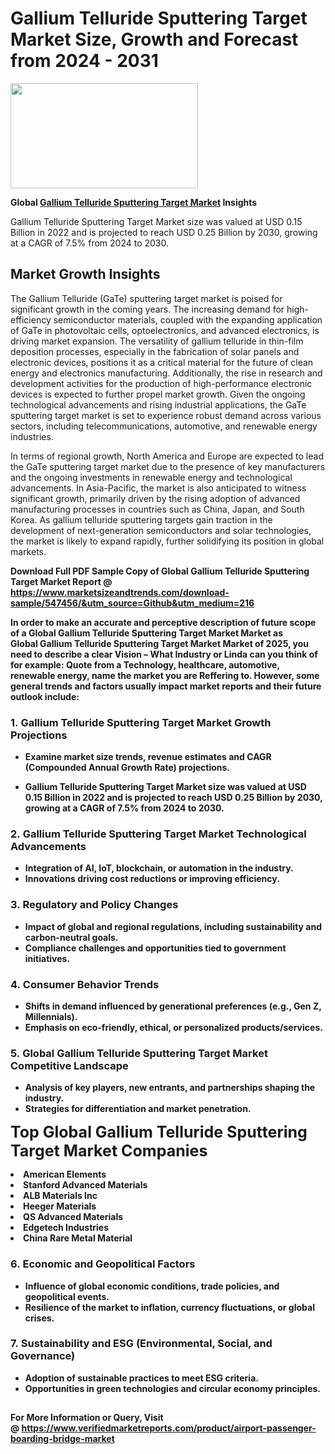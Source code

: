 <H1>Gallium Telluride Sputtering Target Market Size, Growth and Forecast from 2024 - 2031</H1><img class="aligncenter size-medium wp-image-584254" src="https://thirdeyenews.in/wp-content/uploads/2024/09/Global-Market-Research-300x168.jpeg" alt="" width="300" height="168" /><p><strong>Global&nbsp;<a href="https://www.marketsizeandtrends.com/download-sample/547456/&amp;utm_source=Github&utm_medium=216">Gallium Telluride Sputtering Target Market</a> Insights</strong></p><p>Gallium Telluride Sputtering Target Market size was valued at USD 0.15 Billion in 2022 and is projected to reach USD 0.25 Billion by 2030, growing at a CAGR of 7.5% from 2024 to 2030.</p><p><h2>Market Growth Insights</h2> <p>The Gallium Telluride (GaTe) sputtering target market is poised for significant growth in the coming years. The increasing demand for high-efficiency semiconductor materials, coupled with the expanding application of GaTe in photovoltaic cells, optoelectronics, and advanced electronics, is driving market expansion. The versatility of gallium telluride in thin-film deposition processes, especially in the fabrication of solar panels and electronic devices, positions it as a critical material for the future of clean energy and electronics manufacturing. Additionally, the rise in research and development activities for the production of high-performance electronic devices is expected to further propel market growth. Given the ongoing technological advancements and rising industrial applications, the GaTe sputtering target market is set to experience robust demand across various sectors, including telecommunications, automotive, and renewable energy industries.</p> <p><strong></strong></p> <p>In terms of regional growth, North America and Europe are expected to lead the GaTe sputtering target market due to the presence of key manufacturers and the ongoing investments in renewable energy and technological advancements. In Asia-Pacific, the market is also anticipated to witness significant growth, primarily driven by the rising adoption of advanced manufacturing processes in countries such as China, Japan, and South Korea. As gallium telluride sputtering targets gain traction in the development of next-generation semiconductors and solar technologies, the market is likely to expand rapidly, further solidifying its position in global markets.</p> <p><strong></p><p><span class=""><strong>Download Full PDF Sample Copy of Global Gallium Telluride Sputtering Target Market Report</strong> @ <a href="https://www.marketsizeandtrends.com/download-sample/547456/&amp;utm_source=Github&utm_medium=216" target="_blank">https://www.marketsizeandtrends.com/download-sample/547456/&amp;utm_source=Github&utm_medium=216</a></span></p><p>In order to make an accurate and perceptive description of future scope of a Global&nbsp;Gallium Telluride Sputtering Target Market Market as Global&nbsp;Gallium Telluride Sputtering Target Market Market of 2025, you need to describe a clear Vision &ndash; What Industry or Linda can you think of for example: Quote from a Technology, healthcare, automotive, renewable energy, name the market you are Reffering to. However, some general trends and factors usually impact market reports and their future outlook include:</p><h3>1.&nbsp;<strong>Gallium Telluride Sputtering Target Market Growth Projections</strong></h3><ul><li>Examine market size trends, revenue estimates and CAGR (Compounded Annual Growth Rate) projections.</li><li><p>Gallium Telluride Sputtering Target Market size was valued at USD 0.15 Billion in 2022 and is projected to reach USD 0.25 Billion by 2030, growing at a CAGR of 7.5% from 2024 to 2030.</p></li></ul><h3>2.&nbsp;<strong>Gallium Telluride Sputtering Target Market Technological Advancements</strong></h3><ul><li>Integration of AI, IoT, blockchain, or automation in the industry.</li><li>Innovations driving cost reductions or improving efficiency.</li></ul><h3>3.&nbsp;<strong>Regulatory and Policy Changes</strong></h3><ul><li>Impact of global and regional regulations, including sustainability and carbon-neutral goals.</li><li>Compliance challenges and opportunities tied to government initiatives.</li></ul><h3>4.&nbsp;<strong>Consumer Behavior Trends</strong></h3><ul><li>Shifts in demand influenced by generational preferences (e.g., Gen Z, Millennials).</li><li>Emphasis on eco-friendly, ethical, or personalized products/services.</li></ul><h3>5.&nbsp;<strong>Global Gallium Telluride Sputtering Target Market Competitive Landscape</strong></h3><ul><li>Analysis of key players, new entrants, and partnerships shaping the industry.</li><li>Strategies for differentiation and market penetration.</li></ul><p data-pm-slice="1 1 []"><span style="color: inherit; font-family: inherit; font-size: 25px;">Top Global Gallium Telluride Sputtering Target Market Companies</span></p><div class="" data-test-id=""><p><li>American Elements</li><li> Stanford Advanced Materials</li><li> ALB Materials Inc</li><li> Heeger Materials</li><li> QS Advanced Materials</li><li> Edgetech Industries</li><li> China Rare Metal Material</li></p></div><h3>6.&nbsp;<strong>Economic and Geopolitical Factors</strong></h3><ul><li>Influence of global economic conditions, trade policies, and geopolitical events.</li><li>Resilience of the market to inflation, currency fluctuations, or global crises.</li></ul><h3>7.&nbsp;<strong>Sustainability and ESG (Environmental, Social, and Governance)</strong></h3><ul><li>Adoption of sustainable practices to meet ESG criteria.</li><li>Opportunities in green technologies and circular economy principles.</li></ul><h2><strong style="font-size: 14px;">For More Information or Query, Visit @&nbsp;</strong><a style="background-color: #ffffff; font-size: 14px;" href="https://www.marketsizeandtrends.com/report/gallium-telluride-sputtering-target-market/" target="_blank">https://www.verifiedmarketreports.com/product/airport-passenger-boarding-bridge-market</a></h2>

